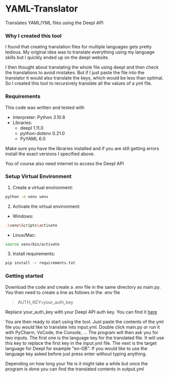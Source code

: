 # YAML-Translator
Translates YAML/YML files using the Deepl API

### Why I created this tool
I found that creating translation files for multiple languages gets pretty tedious. My original idea was to translate everything using my language skills but I quickly ended up on the deepl website.

I then thought about translating the whole file using deepl and then check the translations to avoid mistakes. But if I just paste the file into the translator it would also translate the keys, which would be less than optimal. So I created this tool to recursively translate all the values of a yml file.

### Requirements
This code was written and tested with 
- Interpreter: Python 3.10.8
- Libraries:
  - deepl 1.11.0
  - python-dotenv 0.21.0
  - PyYAML 6.0

Make sure you have the libraries installed and if you are still getting errors install the exact versions I specified above.

You of course also need internet to access the Deepl API

### Setup Virtual Environment
1. Create a virtual environment:
```bash
python -m venv venv
```

2. Activate the virtual environment:
- Windows:
```bash
.\venv\Scripts\activate
```
- Linux/Mac:
```bash
source venv/bin/activate
```

3. Install requirements:
```bash
pip install -r requirements.txt
```

### Getting started
Download the code and create a .env file in the same directory as main.py.
You then need to create a line as follows in the .env file
> AUTH_KEY=your_auth_key

Replace your_auth_key with your Deepl API auth key. You can find it [here](https://www.deepl.com/en/account/summary)

You are then ready to start using the tool. Just paste the contents of the yml file you would like to translate into input.yml. Double click main.py or run it with PyCharm, VsCode, the Console, ...
The program will then ask you for two inputs. The first one is the language key for the translated file. It will use this key to replace the first key in the input.yml file. The next is the target language for Deepl for example "en-GB". If you would like to use the language key asked before just press enter without typing anything.

Depending on how long your file is it might take a while but once the program is done you can find the translated contents in output.yml
